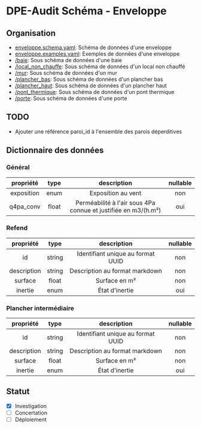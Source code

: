 # DPE-Audit Schéma - Enveloppe

## Organisation

- [enveloppe.schema.yaml](./enveloppe.schema.yaml): Schéma de données d'une enveloppe
- [enveloppe.examples.yaml](./enveloppe.examples.yaml): Exemples de données d'une enveloppe
- [/baie](./baie/README.md): Sous schéma de données d'une baie
- [/local_non_chauffe](./local_non_chauffe/README.md): Sous schéma de données d'un local non chauffé
- [/mur](./mur/README.md): Sous schéma de données d'un mur
- [/plancher_bas](./plancher_bas/README.md): Sous schéma de données d'un plancher bas
- [/plancher_haut](./plancher_haut/README.md): Sous schéma de données d'un plancher haut
- [/pont_thermique](./pont_thermique/README.md): Sous schéma de données d'un pont thermique
- [/porte](./porte/README.md): Sous schéma de données d'une porte

## TODO

- Ajouter une référence paroi_id à l'ensemble des parois déperditives

## Dictionnaire des données

### Général

| propriété  | type  |                          description                           | nullable |
| :--------: | :---: | :------------------------------------------------------------: | :------: |
| exposition | enum  |                       Exposition au vent                       |   non    |
| q4pa_conv  | float | Perméabilité à l'air sous 4Pa connue et justifiée en m3/(h.m²) |   oui    |

### Refend

|  propriété  |  type  |            description            | nullable |
| :---------: | :----: | :-------------------------------: | :------: |
|     id      | string | Identifiant unique au format UUID |   non    |
| description | string |  Description au format markdown   |   non    |
|   surface   | float  |           Surface en m²           |   non    |
|   inertie   |  enum  |          État d'inertie           |   oui    |

### Plancher intermédiaire

|  propriété  |  type  |            description            | nullable |
| :---------: | :----: | :-------------------------------: | :------: |
|     id      | string | Identifiant unique au format UUID |   non    |
| description | string |  Description au format markdown   |   non    |
|   surface   | float  |           Surface en m²           |   non    |
|   inertie   |  enum  |          État d'inertie           |   oui    |

## Statut

- [x] Investigation
- [ ] Concertation
- [ ] Déploiement
